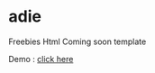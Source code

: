 # adie
Freebies Html Coming soon template

Demo : <a href="https://booncu.github.io/adie/" target="_blank"> click here </a>
